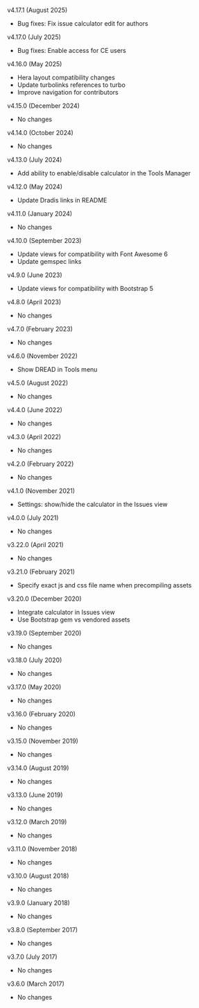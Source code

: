 v4.17.1 (August 2025)
  - Bug fixes: Fix issue calculator edit for authors

v4.17.0 (July 2025)

- Bug fixes: Enable access for CE users

v4.16.0 (May 2025)

- Hera layout compatibility changes
- Update turbolinks references to turbo
- Improve navigation for contributors

v4.15.0 (December 2024)

- No changes

v4.14.0 (October 2024)

- No changes

v4.13.0 (July 2024)

- Add ability to enable/disable calculator in the Tools Manager

v4.12.0 (May 2024)

- Update Dradis links in README

v4.11.0 (January 2024)

- No changes

v4.10.0 (September 2023)

- Update views for compatibility with Font Awesome 6
- Update gemspec links

v4.9.0 (June 2023)

- Update views for compatibility with Bootstrap 5

v4.8.0 (April 2023)

- No changes

v4.7.0 (February 2023)

- No changes

v4.6.0 (November 2022)

- Show DREAD in Tools menu

v4.5.0 (August 2022)

- No changes

v4.4.0 (June 2022)

- No changes

v4.3.0 (April 2022)

- No changes

v4.2.0 (February 2022)

- No changes

v4.1.0 (November 2021)

- Settings: show/hide the calculator in the Issues view

v4.0.0 (July 2021)

- No changes

v3.22.0 (April 2021)

- No changes

v3.21.0 (February 2021)

- Specify exact js and css file name when precompiling assets

v3.20.0 (December 2020)

- Integrate calculator in Issues view
- Use Bootstrap gem vs vendored assets

v3.19.0 (September 2020)

- No changes

v3.18.0 (July 2020)

- No changes

v3.17.0 (May 2020)

- No changes

v3.16.0 (February 2020)

- No changes

v3.15.0 (November 2019)

- No changes

v3.14.0 (August 2019)

- No changes

v3.13.0 (June 2019)

- No changes

v3.12.0 (March 2019)

- No changes

v3.11.0 (November 2018)

- No changes

v3.10.0 (August 2018)

- No changes

v3.9.0 (January 2018)

- No changes

v3.8.0 (September 2017)

- No changes

v3.7.0 (July 2017)

- No changes

v3.6.0 (March 2017)

- No changes
